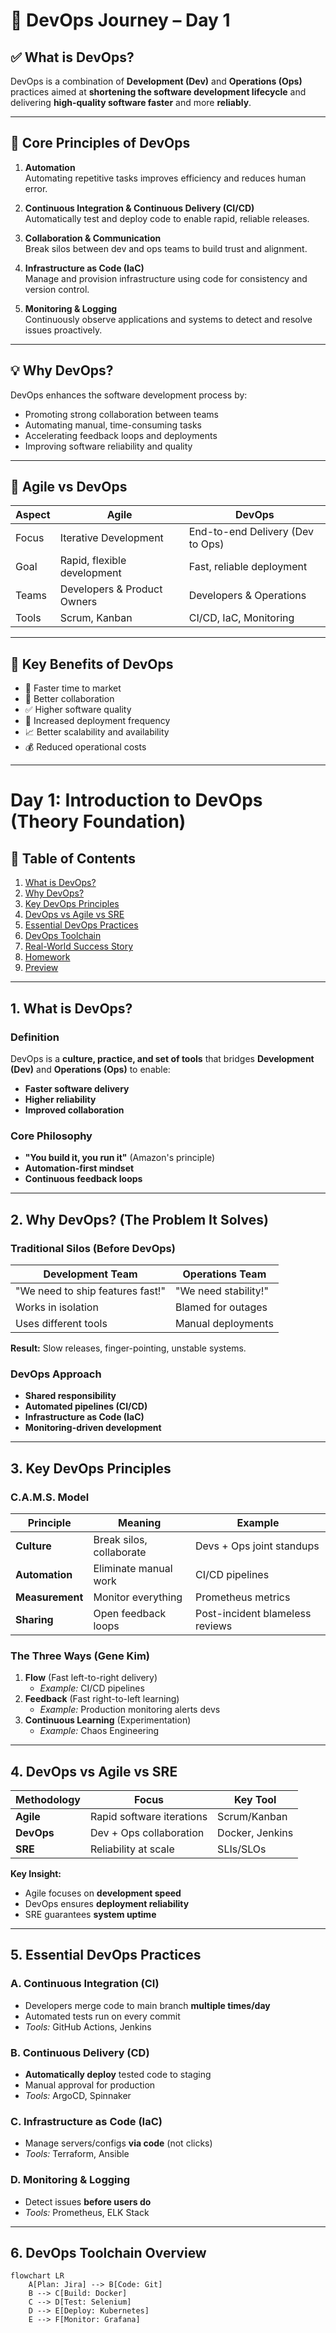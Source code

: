 
# 🚀 DevOps Journey – Day 1

## ✅ What is DevOps?

DevOps is a combination of **Development (Dev)** and **Operations (Ops)** practices aimed at **shortening the software development lifecycle** and delivering **high-quality software faster** and more **reliably**.

---

## 🧱 Core Principles of DevOps

1. **Automation**  
   Automating repetitive tasks improves efficiency and reduces human error.

2. **Continuous Integration & Continuous Delivery (CI/CD)**  
   Automatically test and deploy code to enable rapid, reliable releases.

3. **Collaboration & Communication**  
   Break silos between dev and ops teams to build trust and alignment.

4. **Infrastructure as Code (IaC)**  
   Manage and provision infrastructure using code for consistency and version control.

5. **Monitoring & Logging**  
   Continuously observe applications and systems to detect and resolve issues proactively.

---

## 💡 Why DevOps?

DevOps enhances the software development process by:

- Promoting strong collaboration between teams
- Automating manual, time-consuming tasks
- Accelerating feedback loops and deployments
- Improving software reliability and quality

---

## 🔁 Agile vs DevOps

| Aspect | Agile | DevOps |
|--------|-------|--------|
| Focus | Iterative Development | End-to-end Delivery (Dev to Ops) |
| Goal | Rapid, flexible development | Fast, reliable deployment |
| Teams | Developers & Product Owners | Developers & Operations |
| Tools | Scrum, Kanban | CI/CD, IaC, Monitoring |

---

## 🌟 Key Benefits of DevOps

- 🚀 Faster time to market  
- 🤝 Better collaboration  
- ✅ Higher software quality  
- 🔁 Increased deployment frequency  
- 📈 Better scalability and availability  
- 💰 Reduced operational costs

---

# Day 1: Introduction to DevOps (Theory Foundation)

## 📖 Table of Contents
1. [What is DevOps?](#1-what-is-devops)
2. [Why DevOps?](#2-why-devops-the-problem-it-solves)
3. [Key DevOps Principles](#3-key-devops-principles)
4. [DevOps vs Agile vs SRE](#4-devops-vs-agile-vs-sre)
5. [Essential DevOps Practices](#5-essential-devops-practices)
6. [DevOps Toolchain](#6-devops-toolchain-overview)
7. [Real-World Success Story](#7-real-world-devops-success-story)
8. [Homework](#-day-1-homework-non-technical)
9. [Preview](#-day-2-preview-linux-for-devops-hands-on-lab)

---

## 1. What is DevOps?

### Definition
DevOps is a **culture, practice, and set of tools** that bridges **Development (Dev)** and **Operations (Ops)** to enable:
- **Faster software delivery**  
- **Higher reliability**  
- **Improved collaboration**  

### Core Philosophy
- **"You build it, you run it"** (Amazon's principle)  
- **Automation-first mindset**  
- **Continuous feedback loops**  

---

## 2. Why DevOps? (The Problem It Solves)

### Traditional Silos (Before DevOps)
| **Development Team** | **Operations Team** |
|----------------------|---------------------|
| "We need to ship features fast!" | "We need stability!" |
| Works in isolation | Blamed for outages |
| Uses different tools | Manual deployments |

**Result:** Slow releases, finger-pointing, unstable systems.

### DevOps Approach
- **Shared responsibility**  
- **Automated pipelines (CI/CD)**  
- **Infrastructure as Code (IaC)**  
- **Monitoring-driven development**  

---

## 3. Key DevOps Principles

### C.A.M.S. Model
| Principle | Meaning | Example |
|-----------|---------|---------|
| **Culture** | Break silos, collaborate | Devs + Ops joint standups |
| **Automation** | Eliminate manual work | CI/CD pipelines |
| **Measurement** | Monitor everything | Prometheus metrics |
| **Sharing** | Open feedback loops | Post-incident blameless reviews |

### The Three Ways (Gene Kim)
1. **Flow** (Fast left-to-right delivery)  
   - *Example:* CI/CD pipelines  
2. **Feedback** (Fast right-to-left learning)  
   - *Example:* Production monitoring alerts devs  
3. **Continuous Learning** (Experimentation)  
   - *Example:* Chaos Engineering  

---

## 4. DevOps vs Agile vs SRE
| **Methodology** | **Focus** | **Key Tool** |
|-----------------|----------|-------------|
| **Agile** | Rapid software iterations | Scrum/Kanban |
| **DevOps** | Dev + Ops collaboration | Docker, Jenkins |
| **SRE** | Reliability at scale | SLIs/SLOs |

**Key Insight:**  
- Agile focuses on **development speed**  
- DevOps ensures **deployment reliability**  
- SRE guarantees **system uptime**  

---

## 5. Essential DevOps Practices

### A. Continuous Integration (CI)
- Developers merge code to main branch **multiple times/day**  
- Automated tests run on every commit  
- *Tools:* GitHub Actions, Jenkins  

### B. Continuous Delivery (CD)
- **Automatically deploy** tested code to staging  
- Manual approval for production  
- *Tools:* ArgoCD, Spinnaker  

### C. Infrastructure as Code (IaC)
- Manage servers/configs **via code** (not clicks)  
- *Tools:* Terraform, Ansible  

### D. Monitoring & Logging
- Detect issues **before users do**  
- *Tools:* Prometheus, ELK Stack  

---

## 6. DevOps Toolchain Overview
```mermaid
flowchart LR
    A[Plan: Jira] --> B[Code: Git]
    B --> C[Build: Docker]
    C --> D[Test: Selenium]
    D --> E[Deploy: Kubernetes]
    E --> F[Monitor: Grafana]
